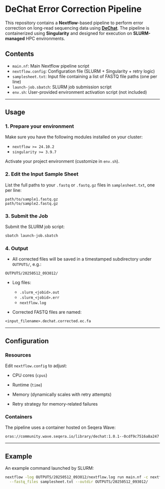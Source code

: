 # DeChat Error Correction Pipeline

This repository contains a **Nextflow**-based pipeline to perform error correction on long-read sequencing data using [**DeChat**](https://github.com/atolab/DeChat). The pipeline is containerized using **Singularity** and designed for execution on **SLURM-managed** HPC environments.

## Contents

- `main.nf`: Main Nextflow pipeline script
- `nextflow.config`: Configuration file (SLURM + Singularity + retry logic)
- `samplesheet.txt`: Input file containing a list of FASTQ file paths (one per line)
- `launch-job.sbatch`: SLURM job submission script
- `env.sh`: User-provided environment activation script (not included)

---

## Usage

### 1. Prepare your environment

Make sure you have the following modules installed on your cluster:

- `nextflow >= 24.10.2`
- `singularity >= 3.9.7`

Activate your project environment (customize in `env.sh`).

### 2. Edit the Input Sample Sheet

List the full paths to your `.fastq` or `.fastq.gz` files in `samplesheet.txt`, one per line:

```
path/to/sample1.fastq.gz
path/to/sample2.fastq.gz
```

### 3. Submit the Job

Submit the SLURM job script:

```bash
sbatch launch-job.sbatch
```

### 4. Output

- All corrected files will be saved in a timestamped subdirectory under `OUTPUTS/`, e.g.:

```
OUTPUTS/20250512_093012/
```

- Log files:

  - `.slurm_<jobid>.out`
  - `.slurm_<jobid>.err`
  - `nextflow.log`

- Corrected FASTQ files are named:

```
<input_filename>.dechat.corrected.ec.fa
```

---

## Configuration

### Resources

Edit `nextflow.config` to adjust:

- CPU cores (`cpus`)

- Runtime (`time`)

- Memory (dynamically scales with retry attempts)

- Retry strategy for memory-related failures

### Containers

The pipeline uses a container hosted on Seqera Wave:

```
oras://community.wave.seqera.io/library/dechat:1.0.1--0cdf9c7516a8a247
```

---

## Example

An example command launched by SLURM:

```bash
nextflow -log OUTPUTS/20250512_093012/nextflow.log run main.nf -c nextflow.config \
  --fastq_files samplesheet.txt --outdir OUTPUTS/20250512_093012/
```
